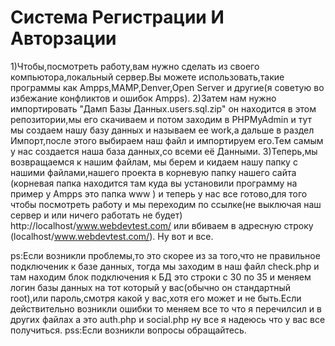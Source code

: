 # Система Регистрации И Авторзации
1)Чтобы,посмотреть работу,вам нужно сделать из своего компьютора,локальный сервер.Вы можете использовать,такие программы как Ampps,MAMP,Denver,Open Server и другие(я советую во избежание конфликтов и ошибок Ampps).
2)Затем нам нужно импортировать "Дамп Базы Данных.users.sql.zip" он находится в этом репозитории,мы его скачиваем и потом заходим в PHPMyAdmin и тут мы создаем нашу базу данных и называем ее work,а дальше в раздел Импорт,после этого выбираем наш файл и импортируем его.Тем самым у нас создается наша база данных,со всеми её Данными.
3)Теперь,мы возвращаемся к нашим файлам, мы берем и кидаем нашу папку с нашими файлами,нашего проекта в корневую папку нашего сайта (корневая папка находится там куда вы установили программу на пример у Ampps это папка www ) и теперь у нас все готово,для того чтобы посмотреть работу и мы переходим по ссылке(не выключая наш сервер и или ничего работать не будет) http://localhost/www.webdevtest.com/ или вбиваем в адресную строку (localhost/www.webdevtest.com/).
Ну вот и все.

ps:Если возникли проблемы,то это скорее из за того,что не правильное подключеник к базе данных, тогда мы заходим в наш файл check.php и там находим блок подключения к БД это строки с 30 по 35 и меняем логин базы данных на тот который у вас(обычно он стандартный root),или пароль,смотря какой у вас,хотя его может и не быть.Если действительно возникли ошибки то меняем все то что я перечилсил и в других файлах а это auth.php и social.php ну все я надеюсь что у вас все получиться.
pss:Если возникли вопросы обращайтесь.
